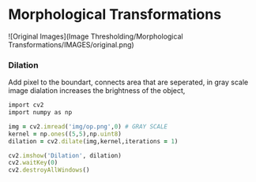 # Morphological Transformations
![Original Images](Image Thresholding/Morphological Transformations/IMAGES/original.png)

### Dilation
Add pixel to the boundart, connects area that are seperated, in gray scale image dialation increases the brightness of the object,
```ruby
import cv2
import numpy as np

img = cv2.imread('img/op.png',0) # GRAY SCALE
kernel = np.ones((5,5),np.uint8)
dilation = cv2.dilate(img,kernel,iterations = 1)

cv2.imshow('Dilation', dilation)
cv2.waitKey(0)
cv2.destroyAllWindows()
```
